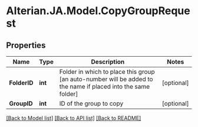 # Alterian.JA.Model.CopyGroupRequest

## Properties

Name | Type | Description | Notes
------------ | ------------- | ------------- | -------------
**FolderID** | **int** | Folder in which to place this group [an auto-number will be added to the name if placed into the same folder] | [optional] 
**GroupID** | **int** | ID of the group to copy | [optional] 

[[Back to Model list]](../README.md#documentation-for-models) [[Back to API list]](../README.md#documentation-for-api-endpoints) [[Back to README]](../README.md)

